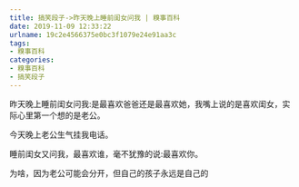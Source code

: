 ```yaml
---
title: 搞笑段子->昨天晚上睡前闺女问我 | 糗事百科
date: 2019-11-09 12:33:22
urlname: 19c2e4566375e0bc3f1079e24e91aa3c
tags: 
- 糗事百科
categories:
- 糗事百科
- 搞笑段子
---
```

昨天晚上睡前闺女问我:是最喜欢爸爸还是最喜欢她，我嘴上说的是喜欢闺女，实际心里第一个想的是老公。

今天晚上老公生气挂我电话。

睡前闺女又问我，最喜欢谁，毫不犹豫的说:最喜欢你。

为啥，因为老公可能会分开，但自己的孩子永远是自己的


